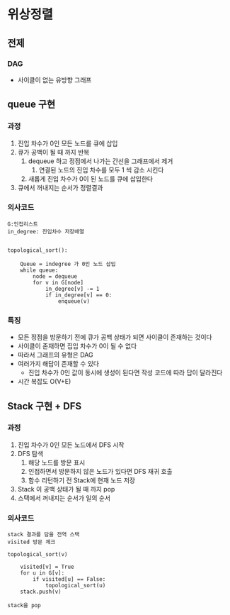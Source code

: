 # 위상정렬



## 전제

### DAG

- 사이클이 없는 유방향 그래프





## queue 구현

### 과정

1. 진입 차수가 0인 모든 노드를 큐에 삽입
2. 큐가 공백이 될 때 까지 반복
   1. dequeue 하고 정점에서 나가는 간선을 그래프에서 제거 
      1. 연결된 노드의 진입 차수를 모두 1 씩 감소 시킨다
   2. 새롭게 진입 차수가 0이 된 노드를 큐에 삽입한다
3. 큐에서 꺼내지는 순서가 정렬결과



### 의사코드

```
G:인접리스트
in_degree: 진입차수 저장배열


topological_sort():

	Queue = indegree 가 0인 노드 삽입
	while queue:
		node = dequeue
		for v in G[node]
			in_degree[v] -= 1
			if in_degree[v] == 0:
				enqueue(v)
```



### 특징

- 모든 정점을 방문하기 전에 큐가 공백 상태가 되면 사이클이 존재하는 것이다
- 사이클이 존재하면 집입 차수가 0이 될 수 없다
- 따라서 그래프의 유형은 DAG
- 여러가지 해답이 존재할 수 있다
  - 진입 차수가 0인 값이 동시에 생성이 된다면 작성 코드에 따라 답이 달라진다
- 시간 복잡도 O(V+E)





## Stack 구현 + DFS

### 과정

1. 진입 차수가 0인 모든 노드에서 DFS 시작
2. DFS 탐색
   1. 해당 노드를 방문 표시
   2. 인접하면서 방문하지 않은 노드가 있다면 DFS  재귀 호출
   3. 함수 리턴하기 전 Stack에 현재 노드 저장
3. Stack 이 공백 상태가 될 때 까지 pop
4. 스택에서 꺼내지는 순서가 일의 순서





### 의사코드

```
stack 결과를 담을 전역 스택
visited 방문 체크

topological_sort(v)

	visited[v] = True
	for u in G[v]:
		if visited[u] == False:
			topological_sort(u)
	stack.push(v)
	
stack을 pop
```

